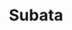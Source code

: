 ---
home: true
icon: home
title: Subata
heroImage: 
bgImage: /6-light.svg
bgImageDark: /6-dark.svg
bgImageStyle:
  background-attachment: fixed
heroText: Subata
tagline: 专注于游戏攻略和汉化
actions:
  - text: 游戏攻略
    link: ./main/index4.html
    type: primary

  - text: 如何成为创作者?
    link: ./template/start.md
    type: primary

  - text: 下载启动器v2.1.4
    type: default
    link: http://101.43.174.221:3001/file/subataUpdate/Subata%20Setup%202.1.4.exe

  - text: 联系我们-QQ
    type: default
    link: https://qm.qq.com/cgi-bin/qm/qr?k=M3OaXkN0Na4dTCjhuRFOg4lYVFM-T7zf&jump_from=webapi&authKey=F5F8uIKs3dO114jF/vlVHYAzbVRUyEarkRZOF3xQq1xj6qL6eYm3RZmr+lhPx82E

highlights:
  - header: Subata v2.1.4
    image: /assets/image/subata.png
    bgImage: /subata/3-light.svg
    bgImageDark: /subata/3-dark.svg
    highlights:
      - title: 更丰富的界面元素
      - title: 更高效的启动游戏
      - title: 更小体积的安装包
      - title: 清晰的补丁管理
      - title: 方便的多账号管理

  - header: 更多
    description: 
    # image: /assets/image/logo.ico
    bgImage: /subata/4-light.svg
    bgImageDark: /subata/4-dark.svg
    bgImageStyle:
      background-repeat: repeat
      background-size: initial
    features:
      - title: 入坑准备
        icon: star
        # details: 描述
        link: /main/index4.html

      - title: 新人基础指南
        icon: book
        # details: 描述
        link: /base/index1.html

      - title: 深入游戏指南
        icon: plane
        # details: 描述
        link: /deep/index1.html

      - title: 常用工具
        icon: tools
        # details: 描述
        link: /tools/index1.html

      - title: 日常休闲
        icon: sun
        # details: 描述
        link: /daily/index1.html

      - title: 战斗玩法
        icon: gun
        # details: 描述
        link: /fight/index1.html

      - title: 特殊玩法(轮换周常)
        icon: play
        # details: 描述
        link: /special/index1.html

      - title: 生产采集
        icon: hammer
        # details: 描述
        link: /manufacture/index1.html

      - title: 其他
        icon: child
        # details: 描述
        link: /other/index1.html

copyright: Subata
footer: 
---
